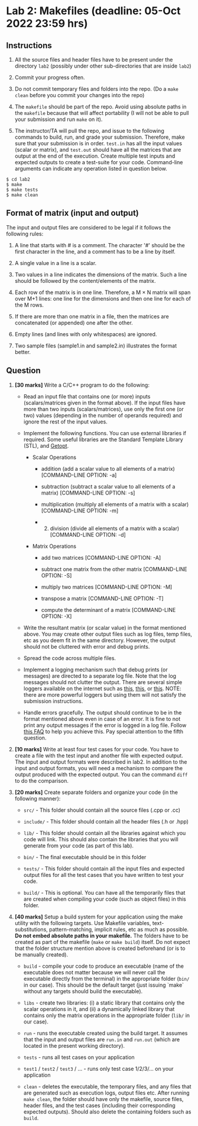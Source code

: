 # Lab 2: Makefiles (deadline: 05-Oct 2022 23:59 hrs)

## Instructions

1.  All the source files and header files have to be present under the
    directory `lab2` (possibly under other sub-directories that are inside
    `lab2`)

2.  Commit your progress often.

3.  Do not commit temporary files and folders into the repo. (Do a `make clean`
    before you commit your changes into the repo)

4.  The `makefile` should be part of the repo. Avoid using absolute paths in
    the `makefile` because that will affect portability (I will not be able to
    pull your submission and run `make` on it).

5.  The instructor/TA will pull the repo, and issue to the following commands
    to build, run, and grade your submission. Therefore, make sure that your
    submission is in order. `test.in` has all the input values (scalar or
    matrix), and `test.out` should have all the matrices that are output at
    the end of the execution. Create multiple test inputs and expected outputs
    to create a test-suite for your code. Command-line arguments can indicate
    any operation listed in question below.

```
$ cd lab2
$ make
$ make tests
$ make clean
```

## Format of matrix (input and output)

The input and output files are considered to be legal if it follows the
following rules:

1.  A line that starts with # is a comment. The character '#' should be the first
    character in the line, and a comment has to be a line by itself.

2.  A single value in a line is a scalar.

3.  Two values in a line indicates the dimensions of the matrix. Such a line
    should be followed by the content/elements of the matrix.

4.  Each row of the matrix is in one line. Therefore, a M &times; N matrix will
    span over M+1 lines: one line for the dimensions and then one line for each
    of the M rows.

5.  If there are more than one matrix in a file, then the matrices are
    concatenated (or appended) one after the other.

6.  Empty lines (and lines with only whitespaces) are ignored.

7.  Two sample files (sample1.in and sample2.in) illustrates the format better.


## Question

1.  **[30 marks]** Write a C/C++ program to do the following:
    -   Read an input file that contains one (or more) inputs (scalars/matrices
        given in the format above). If the input files have more than two inputs
        (scalars/matrices), use only the first one (or two) values (depending in
        the number of operands required) and ignore the rest of the input values.
    
    -   Implement the following functions. You can use external libraries if
        required. Some useful libraries are the Standard Template Library (STL),
        and [Getopt](https://www.gnu.org/savannah-checkouts/gnu/libc/manual/html_node/Getopt.html). 
        -   Scalar Operations
            -   addition (add a scalar value to all elements of a matrix)
                [COMMAND-LINE OPTION: -a]
            
            -   subtraction (subtract a scalar value to all elements of a matrix)
                [COMMAND-LINE OPTION: -s]
            
            -   multiplication (multiply all elements of a matrix with a scalar)
                [COMMAND-LINE OPTION: -m]
            
            -   2. division (divide all elements of a matrix with a scalar)
                [COMMAND-LINE OPTION: -d]
                                                                                                                                                                                                                                                                    
        -   Matrix Operations
            -   add two matrices [COMMAND-LINE OPTION: -A]
            
            -   subtract one matrix from the other matrix [COMMAND-LINE OPTION: -S]
            
            -   multiply two matrices [COMMAND-LINE OPTION: -M]
            
            -   transpose a matrix [COMMAND-LINE OPTION: -T]
            
            -   compute the determinant of a matrix [COMMAND-LINE OPTION: -X]
    
    -   Write the resultant matrix (or scalar value) in the format
        mentioned above. You may create other output files such as log files, temp
        files, etc as you deem fit in the same directory. However, the output
        should not be cluttered with error and debug prints.
    
    -   Spread the code across multiple files.
    
    -   Implement a logging mechanism such that debug prints (or
        messages) are directed to a separate log file. Note that the log messages
        should not clutter the output. There are several simple loggers available
        on the internet such as [this](https://cppcodetips.wordpress.com/2014/01/02/a-simple-logger-class-in-c/), [this](https://www.drdobbs.com/cpp/logging-in-c/201804215), or [this](https://bitbucket.org/volkanozyilmaz/logcpp/src/master/main.cpp). NOTE: there are more powerful
        loggers but using them will not satisfy the submission instructions.
    
    -   Handle errors gracefully. The output should continue to be in
        the format mentioned above even in case of an error. It is fine to not
        print any output messages if the error is logged in a log file. Follow
        [this FAQ](https://isocpp.org/wiki/faq/exceptions) to help you achieve this. Pay special attention to the fifth
        question.

2.  **[10 marks]** Write at least four test cases for your code. You have to create a
    file with the test input and another file with expected output. The input and
    output formats were described in lab2. In addition to the input and output
    formats, you will need a mechanism to compare the output produced with the
    expected output. You can the command `diff` to do the comparison.

3.  **[20 marks]** Create separate folders and organize your code (in the
    following manner):
    -   `src/` - This folder should contain all the source files (.cpp or .cc)
    
    -   `include/` - This folder should contain all the header files (.h or .hpp)
    
    -   `lib/` - This folder should contain all the libraries against which you code
        will link. This should also contain the libraries that you will generate
        from your code (as part of this lab).
    
    -   `bin/` - The final executable should be in this folder
    
    -   `tests/` - This folder should contain all the input files and expected output
        files for all the test cases that you have written to test your code.
    
    -   `build/` - This is optional. You can have all the temporarily files that are
        created when compiling your code (such as object files) in this folder.

4.  **[40 marks]** Setup a build system for your application using the make utility
    with the following targets. Use Makefile variables, text-substitutions,
    pattern-matching, implicit rules, etc as much as possible. **Do not embed
    absolute paths in your makefile.** The folders have to be created as part of
    the makefile (`make` or `make build`) itself. Do not expect that the folder
    structure mention above is created beforehand (or is to be manually created).
    -   `build` - compile your code to produce an executable (name of the executable
        does not matter because we will never call the executable directly from the
        terminal) in the appropriate folder (`bin/` in our case). This should be
        the default target (just issuing \`make\` without any targets should build
        the executable).
    
    -   `libs` - create two libraries: (i) a static library that contains only the
        scalar operations in it, and (ii) a dynamically linked library that
        contains only the matrix operations in the appropriate folder (`lib/` in
        our case).
    
    -   `run` - runs the executable created using the build target. It assumes that
        the input and output files are `run.in` and `run.out` (which are located in
        the present working directory).
    
    -   `tests` - runs all test cases on your application
    
    -   `test1` / `test2` / `test3` / &#x2026; - runs only test case 1/2/3/&#x2026; on your
        application
    
    -   `clean` - deletes the executable, the temporary files, and any files that
        are generated such as execution logs, output files etc. After running `make
             clean`, the folder should have only the makefile, source files, header
        files, and the test cases (including their corresponding expected outputs).
        Should also delete the containing folders such as `build`.


